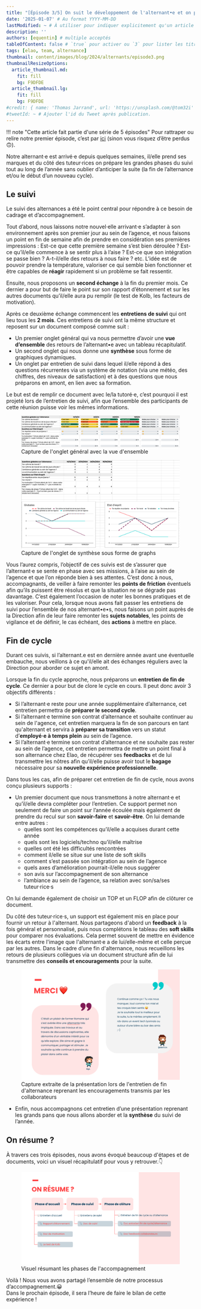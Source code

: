 ```yaml
---
title: "[Épisode 3/5] On suit le développement de l'alternant•e et on prépare la suite"
date: '2025-01-07' # Au format YYYY-MM-DD
lastModified: ~ # À utiliser pour indiquer explicitement qu'un article à été mis à jour
description: ''
authors: [equentin] # multiple acceptés
tableOfContent: false # `true` pour activer ou `3` pour lister les titres sur 3 niveaux.
tags: [elao, team, alternance]
thumbnail: content/images/blog/2024/alternants/episode3.png
thumbnailResizeOptions:
  article_thumbnail.md:
    fit: fill
    bg: F9DFDE
  article_thumbnail.lg:
    fit: fill
    bg: F9DFDE
#credit: { name: 'Thomas Jarrand', url: 'https://unsplash.com/@tom32i' } # Pour créditer la photo utilisée en miniature
#tweetId: ~ # Ajouter l'id du Tweet après publication.
---
```


!!! note "Cette article fait partie d'une série de 5 épisodes"
    Pour rattraper ou relire notre premier épisode, c’est par [ici](./accompagnement-alternants-episode-1.md) 
    (sinon vous risquez d’être perdus 🙃).

Notre alternant·e est arrivé·e depuis quelques semaines, il/elle prend ses marques et du côté des tuteur·rices on prépare
les grandes phases du suivi tout au long de l’année sans oublier d’anticiper la suite (la fin de l’alternance et/ou le
début d’un nouveau cycle).

## Le suivi

Le suivi des alternances a été le point central pour répondre à ce besoin de cadrage et d’accompagnement.

Tout d’abord, nous laissons notre nouvel·elle arrivant·e s’adapter à son environnement après son premier jour au sein de
l’agence, et nous faisons un point en fin de semaine afin de prendre en considération ses premières impressions :
Est-ce que cette première semaine s’est bien déroulée ? Est-ce qu’il/elle commence à se sentir plus à l’aise ? Est-ce
que son intégration se passe bien ? A-t-il/elle des retours à nous faire ? etc.
L’idée est de pouvoir prendre la température, valoriser ce qui semble bien fonctionner et être capables de **réagir**
rapidement si un problème se fait ressentir.

Ensuite, nous proposons un **second échange** à la fin du premier mois. Ce dernier a pour but de faire le point sur son
rapport d’étonnement et sur les autres documents qu’il/elle aura pu remplir (le test de Kolb, les facteurs de motivation).

Après ce deuxième échange commencent les **entretiens de suivi** qui ont lieu tous les **2 mois**. Ces entretiens de
suivi ont la même structure et reposent sur un document composé comme suit :

- Un premier onglet général qui va nous permettre d’avoir une **vue d’ensemble** des retours de l’alternant•e avec un tableau
  récapitulatif.
- Un second onglet qui nous donne une **synthèse** sous forme de graphiques dynamiques.
- Un onglet par entretien de suivi dans lequel il/elle répond à des questions récurrentes via un système de notation (via une
  météo, des chiffres, des niveaux de satisfaction) et à des questions que nous préparons en amont, en lien avec sa
  formation.

Le but est de remplir ce document avec le/la tutoré·e, c’est pourquoi il est projeté lors de l’entretien de suivi, afin que
l’ensemble des participants de cette réunion puisse voir les mêmes informations.

<figure>
    <img src="content/images/blog/2024/alternants/capture-onglet-vue-ensemble.png" alt="capture de l'onglet vue d'ensemble">
    <figcaption>
        <span class="figure__legend">Capture de l'onglet général avec la vue d'ensemble</span>
    </figcaption>
</figure>

<figure>
    <img src="content/images/blog/2024/alternants/capture-onglet-synthese.png" alt="capture de l'onglet synthèse">
    <figcaption>
        <span class="figure__legend">Capture de l'onglet de synthèse sous forme de graphs</span>
    </figcaption>
</figure>

Vous l’aurez compris, l’objectif de ces suivis est de s’assurer que l’alternant·e se sente en phase avec ses missions, à
l’aise au sein de l’agence et que l’on réponde bien à ses attentes. C’est donc à nous, accompagnants, de veiller à faire
remonter les **points de friction** éventuels afin qu’ils puissent être résolus et que la situation ne se dégrade
pas davantage. C’est également l’occasion de noter les bonnes pratiques et de les valoriser.
Pour cela, lorsque nous avons fait passer les entretiens de suivi pour l’ensemble de nos alternant•e•s, nous faisons un
point auprès de la Direction afin de leur faire remonter les **sujets notables**, les points de vigilance et de définir,
le cas échéant, des **actions** à mettre en place.

## Fin de cycle

Durant ces suivis, si l’alternant.e est en dernière année avant une éventuelle embauche, nous veillons à ce qu'il/elle
ait des échanges réguliers avec la Direction pour aborder ce sujet en amont.

Lorsque la fin du cycle approche, nous préparons un **entretien de fin de cycle**. Ce dernier a pour but de clore le
cycle en cours. Il peut donc avoir 3 objectifs différents :

- Si l’alternant·e reste pour une année supplémentaire d’alternance, cet entretien permettra de **préparer le second
  cycle**.
- Si l’alternant·e termine son contrat d’alternance et souhaite continuer au sein de l'agence, cet entretien marquera la
  fin de son parcours en tant qu'alternant et servira à **préparer sa transition** vers un statut d’**employé·e à temps
  plein** au sein de l’agence.
- Si l’alternant·e termine son contrat d’alternance et ne souhaite pas rester au sein de l’agence, cet entretien
  permettra de mettre un point final à son alternance chez Elao, de récupérer ses **feedbacks** et de lui transmettre
  les nôtres afin qu’il/elle puisse avoir tout le **bagage** nécessaire pour sa **nouvelle expérience professionnelle**.

Dans tous les cas, afin de préparer cet entretien de fin de cycle, nous avons conçu plusieurs supports :

- Un premier document que nous transmettons à notre alternant·e et qu’il/elle devra compléter pour l’entretien. Ce
  support permet non seulement de faire un point sur l’année écoulée mais également de prendre du recul sur son 
  **savoir-faire** et **savoir-être**.
  On lui demande entre autres  :
    - quelles sont les compétences qu’il/elle a acquises durant cette année
    - quels sont les logiciels/techno qu’il/elle maîtrise
    - quelles ont été les difficultés rencontrées
    - comment il/elle se situe sur une liste de soft skills
    - comment s’est passée son intégration au sein de l’agence
    - quels axes d’amélioration pourrait-il/elle nous suggérer
    - son avis sur l’accompagnement de son alternance
    - l’ambiance au sein de l’agence, sa relation avec son/sa/ses tuteur·rice·s
      
On lui demande également de choisir un TOP et un FLOP afin de clôturer ce document.

Du côté des tuteur·rice·s, un support est également mis en place pour fournir un retour à l'alternant. Nous partageons
d'abord un **feedback** à la fois général et personnalisé, puis nous complétons le tableau des **soft skills** pour
comparer nos évaluations. Cela permet souvent de mettre en évidence les écarts entre l'image que l'alternant·e a de
lui/elle-même et celle perçue par les autres.
Dans le cadre d’une fin d'alternance, nous recueillons les retours de plusieurs collègues via un document structuré
afin de lui transmettre des **conseils et encouragements** pour la suite.

<figure>
    <img src="content/images/blog/2024/alternants/capture-temoignages.png" alt="capture de témoignages des collaborateurs">
    <figcaption>
        <span class="figure__legend">Capture extraite de la présentation lors de l'entretien de fin d'alternance reprenant les encouragements transmis par les collaborateurs</span>
    </figcaption>
</figure>

- Enfin, nous accompagnons cet entretien d’une présentation reprenant les grands pans que nous allons aborder et la
  **synthèse** du suivi de l’année.

## On résume ?

À travers ces trois épisodes, nous avons évoqué beaucoup d'étapes et de documents, voici un visuel récapitulatif pour
vous y retrouver.👇

<figure>
    <img src="content/images/blog/2024/alternants/capture-resumer.png" alt="capture résumant les phases">
    <figcaption>
        <span class="figure__legend">Visuel résumant les phases de l'accompagnement</span>
    </figcaption>
</figure>


Voilà ! Nous vous avons partagé l’ensemble de notre processus d’accompagnement.😀  
Dans le prochain épisode, il sera l’heure de faire le bilan de cette expérience !
